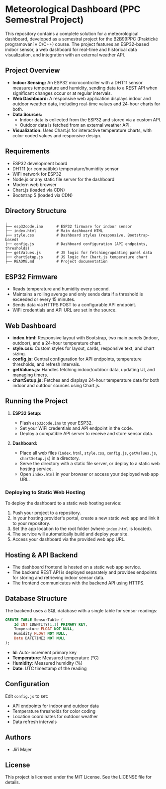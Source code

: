 # Meteorological Dashboard (PPC Semestral Project)

This repository contains a complete solution for a meteorological dashboard, developed as a semestral project for the B2B99PPC (Praktické programování v C/C++) course. The project features an ESP32-based indoor sensor, a web dashboard for real-time and historical data visualization, and integration with an external weather API.

## Project Overview

- **Indoor Sensing:** An ESP32 microcontroller with a DHT11 sensor measures temperature and humidity, sending data to a REST API when significant changes occur or at regular intervals.
- **Web Dashboard:** A responsive web application displays indoor and outdoor weather data, including real-time values and 24-hour charts for both.
- **Data Sources:** 
    - Indoor data is collected from the ESP32 and stored via a custom API.
    - Outdoor data is fetched from an external weather API.
- **Visualization:** Uses Chart.js for interactive temperature charts, with color-coded values and responsive design.

## Requirements

- ESP32 development board
- DHT11 (or compatible) temperature/humidity sensor
- WiFi network for ESP32
- Node.js or any static file server for the dashboard
- Modern web browser
- Chart.js (loaded via CDN)
- Bootstrap 5 (loaded via CDN)

## Directory Structure

```
.
├── esp32code.ino      # ESP32 firmware for indoor sensor
├── index.html         # Main dashboard HTML
├── style.css          # Dashboard styles (responsive, Bootstrap-based)
├── config.js          # Dashboard configuration (API endpoints, thresholds)
├── getValues.js       # JS logic for fetching/updating panel data
├── chartSetup.js      # JS logic for Chart.js temperature chart
├── README.md          # Project documentation
```

## ESP32 Firmware

- Reads temperature and humidity every second.
- Maintains a rolling average and only sends data if a threshold is exceeded or every 15 minutes.
- Sends data via HTTPS POST to a configurable API endpoint.
- WiFi credentials and API URL are set in the source.

## Web Dashboard

- **index.html:** Responsive layout with Bootstrap, two main panels (indoor, outdoor), and a 24-hour temperature chart.
- **style.css:** Custom styles for layout, cards, responsive text, and chart sizing.
- **config.js:** Central configuration for API endpoints, temperature thresholds, and refresh intervals.
- **getValues.js:** Handles fetching indoor/outdoor data, updating UI, and managing timers.
- **chartSetup.js:** Fetches and displays 24-hour temperature data for both indoor and outdoor sources using Chart.js.

## Running the Project

1. **ESP32 Setup:**
     - Flash `esp32code.ino` to your ESP32.
     - Set your WiFi credentials and API endpoint in the code.
     - Deploy a compatible API server to receive and store sensor data.

2. **Dashboard:**
     - Place all web files (`index.html`, `style.css`, `config.js`, `getValues.js`, `chartSetup.js`) in a directory.
     - Serve the directory with a static file server, or deploy to a static web hosting service.
     - Open `index.html` in your browser or access your deployed web app URL.

### Deploying to Static Web Hosting

To deploy the dashboard to a static web hosting service:

1. Push your project to a repository.
2. In your hosting provider's portal, create a new static web app and link it to your repository.
3. Set the app location to the root folder (where `index.html` is located).
4. The service will automatically build and deploy your site.
5. Access your dashboard via the provided web app URL.

## Hosting & API Backend

- The dashboard frontend is hosted on a static web app service.
- The backend REST API is deployed separately and provides endpoints for storing and retrieving indoor sensor data.
- The frontend communicates with the backend API using HTTPS.

## Database Structure

The backend uses a SQL database with a single table for sensor readings:

```sql
CREATE TABLE SensorTable (
    Id INT IDENTITY(1,1) PRIMARY KEY,
    Temperature FLOAT NOT NULL,
    Humidity FLOAT NOT NULL,
    Date DATETIME2 NOT NULL
);
```

- **Id**: Auto-increment primary key
- **Temperature**: Measured temperature (°C)
- **Humidity**: Measured humidity (%)
- **Date**: UTC timestamp of the reading

## Configuration

Edit `config.js` to set:
- API endpoints for indoor and outdoor data
- Temperature thresholds for color coding
- Location coordinates for outdoor weather
- Data refresh intervals

## Authors

- Jiří Majer

## License

This project is licensed under the MIT License. See the LICENSE file for details.

